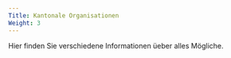 ```yaml
---
Title: Kantonale Organisationen
Weight: 3
---
```


Hier finden Sie verschiedene Informationen üeber alles Mögliche. 
